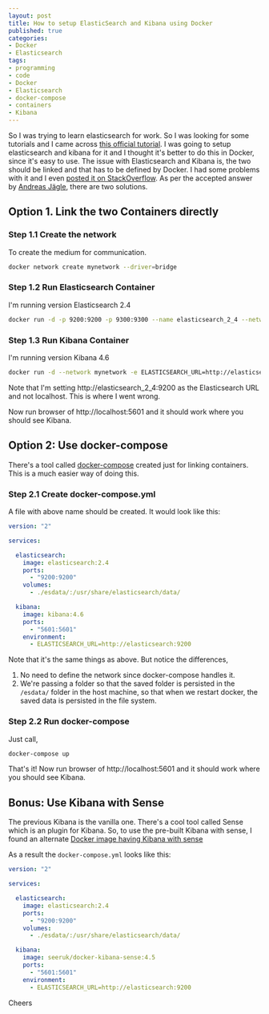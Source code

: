 ```yaml
---
layout: post
title: How to setup ElasticSearch and Kibana using Docker
published: true
categories:
- Docker
- Elasticsearch
tags:
- programming
- code
- Docker
- Elasticsearch
- docker-compose
- containers
- Kibana
---
```

So I was trying to learn elasticsearch for work. So I was looking for some tutorials and I came across [this official tutorial](https://www.elastic.co/webinars/getting-started-elasticsearch?baymax=default&storm=cta1&elektra=home). I was going to setup elasticsearch and kibana for it and I thought it's better to do this in Docker, since it's easy to use. The issue with Elasticsearch and Kibana is, the two should be linked and that has to be defined by Docker. I had some problems with it and I even [posted it on StackOverflow](http://stackoverflow.com/questions/40341346/kibana-on-docker-cannot-connect-to-elasticsearch). As per the accepted answer by [Andreas Jägle](http://stackoverflow.com/users/4854965/andreas-j%c3%a4gle), there are two solutions.

## Option 1. Link the two Containers directly

### Step 1.1 Create the network
To create the medium for communication.

```sh
docker network create mynetwork --driver=bridge
```

### Step 1.2 Run Elasticsearch Container
I'm running version Elasticsearch 2.4

```sh
docker run -d -p 9200:9200 -p 9300:9300 --name elasticsearch_2_4 --network mynetwork elasticsearch:2.4
```
### Step 1.3 Run Kibana Container
I'm running version Kibana 4.6

```sh
docker run -d --network mynetwork -e ELASTICSEARCH_URL=http://elasticsearch_2_4:9200 -p 5601:5601 kibana:4.6
```
Note that I'm setting http://elasticsearch_2_4:9200 as the Elasticsearch URL and not localhost. This is where I went wrong.

Now run browser of http://localhost:5601 and it should work where you should see Kibana.

## Option 2: Use docker-compose
There's a tool called [docker-compose](https://docs.docker.com/compose/) created just for linking containers. This is a much easier way of doing this.

### Step 2.1 Create docker-compose.yml
A file with above name should be created. It would look like this:

```yml
version: "2"

services:

  elasticsearch:
    image: elasticsearch:2.4
    ports:
      - "9200:9200"
    volumes:
      - ./esdata/:/usr/share/elasticsearch/data/

  kibana:
    image: kibana:4.6
    ports:
      - "5601:5601"
    environment:
      - ELASTICSEARCH_URL=http://elasticsearch:9200
```
Note that it's the same things as above. But notice the differences,

1. No need to define the network since docker-compose handles it.
2. We're passing a folder so that the saved folder is persisted in the `/esdata/` folder in the host machine, so that when we restart docker, the saved data is persisted in the file system.

### Step 2.2 Run docker-compose
Just call,

```sh
docker-compose up
```
That's it! Now run browser of http://localhost:5601 and it should work where you should see Kibana.

## Bonus: Use Kibana with Sense
The previous Kibana is the vanilla one. There's a cool tool called Sense which is an plugin for Kibana. So, to use the pre-built Kibana with sense, I found an alternate [Docker image having Kibana with sense](https://hub.docker.com/r/seeruk/docker-kibana-sense/)

As a result the `docker-compose.yml` looks like this:

```yml
version: "2"

services:

  elasticsearch:
    image: elasticsearch:2.4
    ports:
      - "9200:9200"
    volumes:
      - ./esdata/:/usr/share/elasticsearch/data/

  kibana:
    image: seeruk/docker-kibana-sense:4.5
    ports:
      - "5601:5601"
    environment:
      - ELASTICSEARCH_URL=http://elasticsearch:9200
```
Cheers
